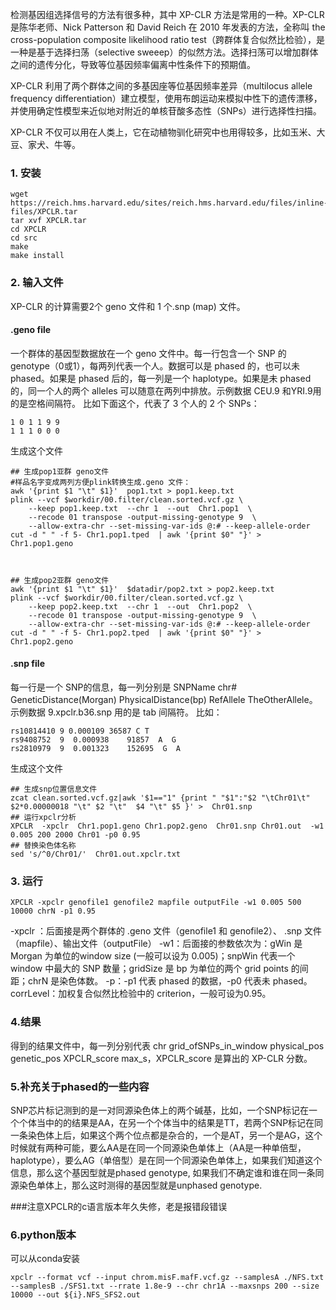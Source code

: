 检测基因组选择信号的方法有很多种，其中 XP-CLR 方法是常用的一种。XP-CLR 是陈华老师、Nick Patterson 和 David Reich 在 2010 年发表的方法，全称叫 the cross-population composite likelihood ratio test（跨群体复合似然比检验），是一种是基于选择扫荡（selective sweeep）的似然方法。选择扫荡可以增加群体之间的遗传分化，导致等位基因频率偏离中性条件下的预期值。

XP-CLR 利用了两个群体之间的多基因座等位基因频率差异（multilocus allele frequency differentiation）建立模型，使用布朗运动来模拟中性下的遗传漂移，并使用确定性模型来近似地对附近的单核苷酸多态性（SNPs）进行选择性扫描。

XP-CLR 不仅可以用在人类上，它在动植物驯化研究中也用得较多，比如玉米、大豆、家犬、牛等。

### 1. 安装
```
wget https://reich.hms.harvard.edu/sites/reich.hms.harvard.edu/files/inline-files/XPCLR.tar
tar xvf XPCLR.tar
cd XPCLR
cd src
make
make install
```

### 2. 输入文件
XP-CLR 的计算需要2个 geno 文件和 1 个.snp (map) 文件。
#### .geno file
一个群体的基因型数据放在一个 geno 文件中。每一行包含一个 SNP 的 genotype（0或1），每两列代表一个人。数据可以是 phased 的，也可以未 phased。如果是 phased 后的，每一列是一个 haplotype。如果是未 phased 的，同一个人的两个 alleles 可以随意在两列中排放。示例数据 CEU.9 和YRI.9用的是空格间隔符。
比如下面这个，代表了 3 个人的 2 个 SNPs：
```
1 0 1 1 9 9
1 1 1 0 0 0
```

生成这个文件

```
## 生成pop1亚群 geno文件
#样品名字变成两列方便plink转换生成.geno 文件：
awk '{print $1 "\t" $1}'  pop1.txt > pop1.keep.txt
plink --vcf $workdir/00.filter/clean.sorted.vcf.gz \
    --keep pop1.keep.txt  --chr 1  --out  Chr1.pop1  \
    --recode 01 transpose -output-missing-genotype 9  \
    --allow-extra-chr --set-missing-var-ids @:# --keep-allele-order
cut -d " " -f 5- Chr1.pop1.tped  | awk '{print $0" "}' > Chr1.pop1.geno



## 生成pop2亚群 geno文件
awk '{print $1 "\t" $1}'  $datadir/pop2.txt > pop2.keep.txt
plink --vcf $workdir/00.filter/clean.sorted.vcf.gz \
    --keep pop2.keep.txt  --chr 1  --out  Chr1.pop2  \
    --recode 01 transpose -output-missing-genotype 9  \
    --allow-extra-chr --set-missing-var-ids @:# --keep-allele-order
cut -d " " -f 5- Chr1.pop2.tped  | awk '{print $0" "}' > Chr1.pop2.geno
```
#### .snp file
每一行是一个 SNP的信息，每一列分别是 SNPName chr# GeneticDistance(Morgan) PhysicalDistance(bp) RefAllele TheOtherAllele。示例数据 9.xpclr.b36.snp 用的是 tab 间隔符。
比如：
```
rs10814410 9 0.000109 36587 C T
rs9408752  9  0.000938    91857  A  G
rs2810979  9  0.001323    152695  G  A
```

生成这个文件

```
## 生成snp位置信息文件
zcat clean.sorted.vcf.gz|awk '$1=="1" {print " "$1":"$2 "\tChr01\t" $2*0.00000018 "\t" $2 "\t"  $4 "\t" $5 }' >  Chr01.snp
## 运行xpclr分析
XPCLR  -xpclr  Chr1.pop1.geno Chr1.pop2.geno  Chr01.snp Chr01.out  -w1 0.005 200 2000 Chr01 -p0 0.95
## 替换染色体名称
sed 's/^0/Chr01/'  Chr01.out.xpclr.txt
```

### 3. 运行
```
XPCLR -xpclr genofile1 genofile2 mapfile outputFile -w1 0.005 500 10000 chrN -p1 0.95
```
-xpclr ：后面接是两个群体的 .geno 文件（genofile1 和 genofile2）、 .snp 文件（mapfile）、输出文件（outputFile）
-w1：后面接的参数依次为：gWin 是 Morgan 为单位的window size (一般可以设为 0.005)；snpWin 代表一个 window 中最大的 SNP 数量；gridSize 是 bp 为单位的两个 grid points 的间距；chrN 是染色体数。
-p：-p1 代表 phased 的数据，-p0 代表未 phased。
corrLevel：加权复合似然比检验中的 criterion，一般可设为0.95。

### 4.结果
得到的结果文件中，每一列分别代表 chr grid_ofSNPs_in_window physical_pos genetic_pos XPCLR_score max_s，XPCLR_score 是算出的 XP-CLR 分数。


### 5.补充关于phased的一些内容
SNP芯片标记测到的是一对同源染色体上的两个碱基，比如，一个SNP标记在一个个体当中的的结果是AA，在另一个个体当中的结果是TT，若两个SNP标记在同一条染色体上后，如果这个两个位点都是杂合的，一个是AT，另一个是AG，这个时候就有两种可能，要么AA是在同一个同源染色单体上（AA是一种单倍型，haplotype），要么AG（单倍型）是在同一个同源染色单体上，如果我们知道这个信息，那么这个基因型就是phased genotype, 如果我们不确定谁和谁在同一条同源染色单体上，那么这时测得的基因型就是unphased genotype.

###注意XPCLR的c语言版本年久失修，老是报错段错误

### 6.python版本
可以从conda安装
```
xpclr --format vcf --input chrom.misF.mafF.vcf.gz --samplesA ./NFS.txt --samplesB ./SFS1.txt --rrate 1.8e-9 --chr chr1A --maxsnps 200 --size 10000 --out ${i}.NFS_SFS2.out
```
